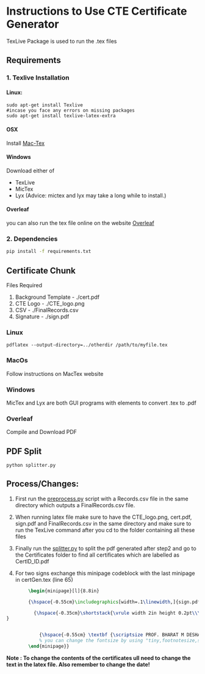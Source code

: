 # Instructions to Use CTE Certificate Generator
TexLive Package is used to run the .tex files

## Requirements
### 1. Texlive Installation

#### Linux:

```
sudo apt-get install Texlive
#incase you face any errors on missing packages
sudo apt-get install texlive-latex-extra
```

#### OSX
Install [Mac-Tex](https://tug.org/mactex/mactex-download.html)

#### Windows
Download either of 
* TexLive
* MicTex
* Lyx
(Advice: mictex and lyx may take a long while to install.)

#### Overleaf
you can also run the tex file online on the website [Overleaf](https://www.overleaf.com "Overleaf home")

### 2. Dependencies
```bash
pip install -f requirements.txt
```


## Certificate Chunk
Files Required
1. Background Template - ./cert.pdf
2. CTE Logo - ./CTE_logo.png
3. CSV - ./FinalRecords.csv
4. Signature - ./sign.pdf

### Linux
```
pdflatex --output-directory=../otherdir /path/to/myfile.tex
```
### MacOs
Follow instructions on MacTex website
### Windows
MicTex and Lyx are both GUI programs with elements to convert .tex to .pdf
### Overleaf
Compile and Download PDF




## PDF Split
```
python splitter.py
```

## Process/Changes:

1. First run the [preprocess.py](preprocess.py) script with a Records.csv file in the same directory which outputs a FinalRecords.csv file.

2. When running latex file make sure to have the CTE_logo.png, cert.pdf, sign.pdf and FinalRecords.csv in the same directory and make sure to run the TexLive command after you cd to the folder containing all these files

3. Finally run the [splitter.py](splitter.py) to split the pdf generated after step2 and go to the Certificates folder to find all certificates which are labelled as CertID_ID.pdf

4. For two signs exchange this minipage codeblock with the last minipage in certGen.tex
(line 65)

```tex
		\begin{minipage}[l]{8.8in}

		{\hspace{-0.55cm}\includegraphics[width=.1\linewidth,]{sign.pdf} \hspace{10.41cm}\includegraphics[width=0.1\linewidth]{sign.pdf}}

		  {\hspace{-0.35cm}\shortstack{\vrule width 2in height 0.2pt\\\footnotesize} 		  {\hspace{7.51cm}\shortstack{\vrule width 2in height 0.2pt\\\footnotesize}}
}


			{\hspace{-0.55cm} \textbf {\scriptsize PROF. BHARAT M DESHAPANDE (HEAD, CTE)}\hspace{1.6cm} \textbf{\scriptsize SUHRUDH S (PRESIDENT,CTE)}\\ \vspace{0.3cm}{\hspace{-0.58cm} \color{lightgrey}{\small BITS PILANI KK BIRLA GOA CAMPUS}}}
			% you can change the fontsize by using "tiny,footnotesize,small,medium,large"
		\end{minipage}}

```

**Note : To change the contents of the certificates ull need to change the text in the latex file. Also remember to change the date!**
